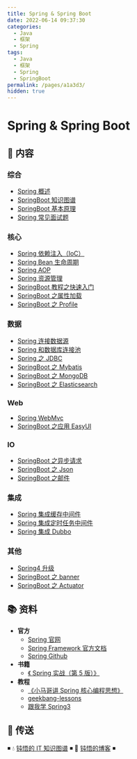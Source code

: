 ```yaml
---
title: Spring & Spring Boot
date: 2022-06-14 09:37:30
categories:
  - Java
  - 框架
  - Spring
tags:
  - Java
  - 框架
  - Spring
  - SpringBoot
permalink: /pages/a1a3d3/
hidden: true
---
```


# Spring & Spring Boot

## 📖 内容

### 综合

- [Spring 概述](00.Spring综合/01.Spring概述.md)
- [SpringBoot 知识图谱](00.Spring综合/21.SpringBoot知识图谱.md)
- [SpringBoot 基本原理](00.Spring综合/22.SpringBoot基本原理.md)
- [Spring 常见面试题](00.Spring综合/99.Spring常见面试题.md)

### 核心

- [Spring 依赖注入（IoC）](01.Spring核心/01.Spring依赖注入.md)
- [Spring Bean 生命周期](01.Spring核心/02.Spring生命周期.md)
- [Spring AOP](01.Spring核心/03.SpringAop.md)
- [Spring 资源管理](01.Spring核心/04.Spring资源管理.md)
- [SpringBoot 教程之快速入门](01.Spring核心/21.SpringBoot之快速入门.md)
- [SpringBoot 之属性加载](01.Spring核心/22.SpringBoot之属性加载.md)
- [SpringBoot 之 Profile](01.Spring核心/23.SpringBoot之Profile.md)

### 数据

- [Spring 连接数据源](02.Spring数据/01.Spring连接数据源.md)
- [Spring 和数据库连接池](02.Spring数据/02.Spring和数据库连接池.md)
- [Spring 之 JDBC](02.Spring数据/03.Spring之JDBC.md)
- [SpringBoot 之 Mybatis](02.Spring数据/22.SpringBoot之Mybatis.md)
- [SpringBoot 之 MongoDB](02.Spring数据/23.SpringBoot之MongoDB.md)
- [SpringBoot 之 Elasticsearch](02.Spring数据/24.SpringBoot之Elasticsearch.md)

### Web

- [Spring WebMvc](03.SpringWeb/01.SpringWebMvc.md)
- [SpringBoot 之应用 EasyUI](03.SpringWeb/21.SpringBoot之应用EasyUI.md)

### IO

- [SpringBoot 之异步请求](04.SpringIO/01.SpringBoot之异步请求.md)
- [SpringBoot 之 Json](04.SpringIO/02.SpringBoot之Json.md)
- [SpringBoot 之邮件](04.SpringIO/03.SpringBoot之邮件.md)

### 集成

- [Spring 集成缓存中间件](05.Spring集成/01.Spring集成缓存.md)
- [Spring 集成定时任务中间件](05.Spring集成/02.Spring集成调度器.md)
- [Spring 集成 Dubbo](05.Spring集成/03.Spring集成Dubbo.md)

### 其他

- [Spring4 升级](99.Spring其他/01.Spring4升级.md)
- [SpringBoot 之 banner](99.Spring其他/21.SpringBoot之banner.md)
- [SpringBoot 之 Actuator](99.Spring其他/22.SpringBoot之Actuator.md)

## 📚 资料

- **官方**
  - [Spring 官网](https://spring.io/)
  - [Spring Framework 官方文档](https://docs.spring.io/spring-framework/docs/current/spring-framework-reference/index.html)
  - [Spring Github](https://github.com/spring-projects/spring-framework)
- **书籍**
  - [《 Spring 实战（第 5 版）》](https://book.douban.com/subject/34949443/)
- **教程**
  - [《小马哥讲 Spring 核心编程思想》](https://time.geekbang.org/course/intro/265)
  - [geekbang-lessons](https://github.com/geektime-geekbang/geekbang-lessons)
  - [跟我学 Spring3](http://jinnianshilongnian.iteye.com/blog/1482071)

## 🚪 传送

◾ 💧 [钝悟的 IT 知识图谱](https://dunwu.github.io/waterdrop/) ◾ 🎯 [钝悟的博客](https://dunwu.github.io/blog/) ◾
